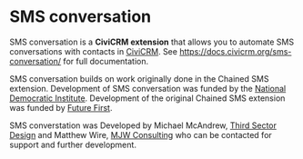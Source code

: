 # SMS conversation

SMS conversation is a **CiviCRM extension** that allows you to automate SMS conversations with contacts in [CiviCRM](https://civicrm.org).  See https://docs.civicrm.org/sms-conversation/ for full documentation.

SMS conversation builds on work originally done in the Chained SMS extension. Development of SMS conversation was funded by the [National Democratic Institute](https://www.ndi.org/). Development of the original Chained SMS extension was funded by [Future First](http://futurefirst.org.uk/).

SMS converstation was Developed by Michael McAndrew, [Third Sector Design](https://3sd.io) and Matthew Wire, [MJW Consulting](https://www.mjwconsult.co.uk/) who can be contacted for support and further development.

